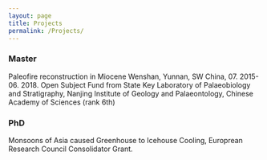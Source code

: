 ```yaml
---
layout: page
title: Projects
permalink: /Projects/
---
```



### Master
Paleofire reconstruction in Miocene Wenshan, Yunnan, SW China, 07. 2015-06. 2018. Open Subject Fund from State Key Laboratory of Palaeobiology and Stratigraphy, Nanjing Institute of Geology and Palaeontology, Chinese Academy of Sciences (rank 6th)


### PhD

Monsoons of Asia caused Greenhouse to Icehouse Cooling, Europrean Research Council Consolidator Grant.
